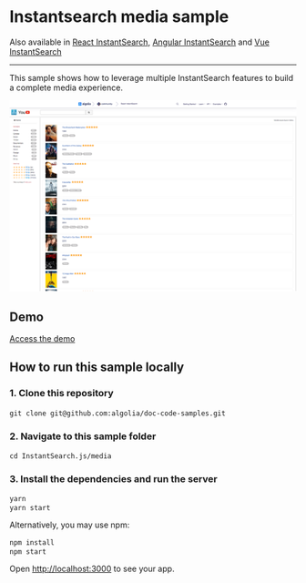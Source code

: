 # Instantsearch media sample

Also available in [React InstantSearch](../../React%20InstantSearch/media/), [Angular InstantSearch](../../Angular%20InstantSearch/media/) and [Vue InstantSearch](../../Vue%20InstantSearch/media/)

---

This sample shows how to leverage multiple InstantSearch features to build a complete media experience.

<p align="center"><img src="capture.png?raw=true" alt="A capture of the Algolia InstantSearch media demo" /></p>

## Demo

[Access the demo](https://codesandbox.io/s/github/algolia/doc-code-samples/tree/master/InstantSearch.js/media)

## How to run this sample locally

### 1. Clone this repository

```
git clone git@github.com:algolia/doc-code-samples.git
```

### 2. Navigate to this sample folder

```
cd InstantSearch.js/media
```

### 3. Install the dependencies and run the server

```
yarn
yarn start
```

Alternatively, you may use npm:

```
npm install
npm start
```

Open <http://localhost:3000> to see your app.
